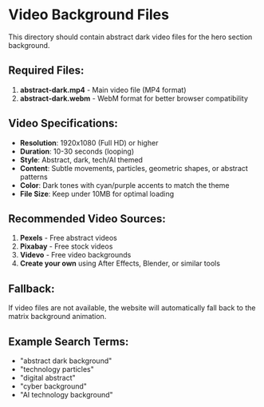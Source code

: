 # Video Background Files

This directory should contain abstract dark video files for the hero section background.

## Required Files:

1. **abstract-dark.mp4** - Main video file (MP4 format)
2. **abstract-dark.webm** - WebM format for better browser compatibility

## Video Specifications:

- **Resolution**: 1920x1080 (Full HD) or higher
- **Duration**: 10-30 seconds (looping)
- **Style**: Abstract, dark, tech/AI themed
- **Content**: Subtle movements, particles, geometric shapes, or abstract patterns
- **Color**: Dark tones with cyan/purple accents to match the theme
- **File Size**: Keep under 10MB for optimal loading

## Recommended Video Sources:

1. **Pexels** - Free abstract videos
2. **Pixabay** - Free stock videos
3. **Videvo** - Free video backgrounds
4. **Create your own** using After Effects, Blender, or similar tools

## Fallback:

If video files are not available, the website will automatically fall back to the matrix background animation.

## Example Search Terms:

- "abstract dark background"
- "technology particles"
- "digital abstract"
- "cyber background"
- "AI technology background" 